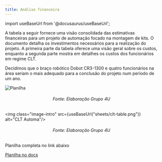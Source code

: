 ```yaml
---
title: Análise financeira
---
```


import useBaseUrl from '@docusaurus/useBaseUrl';

A tabela a seguir fornece uma visão consolidada das estimativas financeiras para um projeto de automação focado na montagem de kits. O documento detalha os investimentos necessários para a realização do projeto. A primeira parte da tabela oferece uma visão geral sobre os custos, enquanto a segunda parte mostra em detalhes os custos dos funcionários em regime CLT.

Decidimos que o braço robótico Dobot CR3-1300 e quatro funcionários na área seriam o mais adequado para a conclusão do projeto num período de um ano.

![Planilha](/sheets/planilha-analise-financeira.png)
<h6 align="center"> Fonte: Elaboração Grupo 4U </h6>

<img class="image-intro" src={useBaseUrl("sheets/clt-table.png")} alt="CLT Automa"/>
<h6 align="center"> Fonte: Elaboração Grupo 4U </h6>

Planilha completa no link abaixo

[Planilha no docs](https://docs.google.com/spreadsheets/d/1nstWvWUKMwlCGVw10XaUPamvqKuEAugm/edit?usp=sharing&ouid=111546217831868931141&rtpof=true&sd=true)
